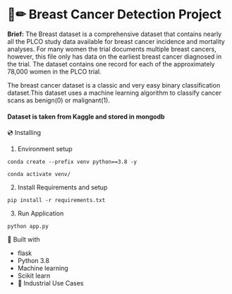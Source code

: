 # 📄✏ Breast Cancer Detection Project
**Brief:** The Breast dataset is a comprehensive dataset that contains nearly all the PLCO study data available for breast cancer incidence and mortality analyses. For many women the trial documents multiple breast cancers, however, this file only has data on the earliest breast cancer diagnosed in the trial. The dataset contains one record for each of the approximately 78,000 women in the PLCO trial.

The breast cancer dataset is a classic and very easy binary classification dataset.This dataset uses a machine learning algorithm to classify cancer scans as benign(0) or malignant(1).

#### Dataset is taken from Kaggle and stored in mongodb


💿 Installing
1. Environment setup
```
conda create --prefix venv python==3.8 -y
```
```
conda activate venv/
````
2. Install Requirements and setup
```
pip install -r requirements.txt
```
3. Run Application
```
python app.py
```

🔧 Built with
- flask
- Python 3.8
- Machine learning
- Scikit learn
- 🏦 Industrial Use Cases

